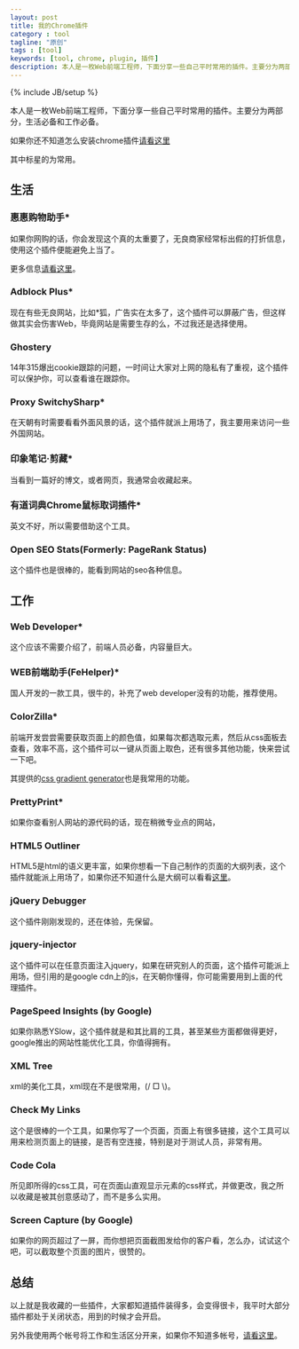 ```yaml
---
layout: post
title: 我的Chrome插件
category : tool
tagline: "原创"
tags : [tool]
keywords: [tool, chrome, plugin, 插件]
description: 本人是一枚Web前端工程师，下面分享一些自己平时常用的插件。主要分为两部分，生活必备和工作必备。
---
```

{% include JB/setup %}

本人是一枚Web前端工程师，下面分享一些自己平时常用的插件。主要分为两部分，生活必备和工作必备。

如果你还不知道怎么安装chrome插件[请看这里](http://jingyan.baidu.com/article/e5c39bf56286ae39d6603374.html)

其中标星的为常用。

## 生活

### 惠惠购物助手\*
如果你网购的话，你会发现这个真的太重要了，无良商家经常标出假的打折信息，使用这个插件便能避免上当了。

更多信息[请看这里](http://zhushou.huihui.cn/)。

### Adblock Plus\*
现在有些无良网站，比如\*狐，广告实在太多了，这个插件可以屏蔽广告，但这样做其实会伤害Web，毕竟网站是需要生存的么，不过我还是选择使用。

### Ghostery
14年315爆出cookie跟踪的问题，一时间让大家对上网的隐私有了重视，这个插件可以保护你，可以查看谁在跟踪你。

### Proxy SwitchySharp\*
在天朝有时需要看看外面风景的话，这个插件就派上用场了，我主要用来访问一些外国网站。

### 印象笔记·剪藏\*
当看到一篇好的博文，或者网页，我通常会收藏起来。

### 有道词典Chrome鼠标取词插件\*
英文不好，所以需要借助这个工具。

### Open SEO Stats(Formerly: PageRank Status)
这个插件也是很棒的，能看到网站的seo各种信息。

## 工作

### Web Developer\*
这个应该不需要介绍了，前端人员必备，内容量巨大。

### WEB前端助手(FeHelper)\*
国人开发的一款工具，很牛的，补充了web developer没有的功能，推荐使用。

### ColorZilla\*
前端开发尝尝需要获取页面上的颜色值，如果每次都选取元素，然后从css面板去查看，效率不高，这个插件可以一键从页面上取色，还有很多其他功能，快来尝试一下吧。

其提供的[css gradient generator](http://www.colorzilla.com/gradient-editor/)也是我常用的功能。

### PrettyPrint\*
如果你查看别人网站的源代码的话，现在稍微专业点的网站，

### HTML5 Outliner
HTML5是html的语义更丰富，如果你想看一下自己制作的页面的大纲列表，这个插件就能派上用场了，如果你还不知道什么是大纲可以看看[这里](http://www.osmn00.com/rebuild/223.html)。

### jQuery Debugger
这个插件刚刚发现的，还在体验，先保留。

### jquery-injector
这个插件可以在任意页面注入jquery，如果在研究别人的页面，这个插件可能派上用场，但引用的是google cdn上的js，在天朝你懂得，你可能需要用到上面的代理插件。

### PageSpeed Insights (by Google)
如果你熟悉YSlow，这个插件就是和其比肩的工具，甚至某些方面都做得更好，google推出的网站性能优化工具，你值得拥有。

### XML Tree
xml的美化工具，xml现在不是很常用，(/ □ \\)。

### Check My Links
这个是很棒的一个工具，如果你写了一个页面，页面上有很多链接，这个工具可以用来检测页面上的链接，是否有空连接，特别是对于测试人员，非常有用。

### Code Cola
所见即所得的css工具，可在页面山直观显示元素的css样式，并做更改，我之所以收藏是被其创意感动了，而不是多么实用。

### Screen Capture (by Google)
如果你的网页超过了一屏，而你想把页面截图发给你的客户看，怎么办，试试这个吧，可以截取整个页面的图片，很赞的。

## 总结
以上就是我收藏的一些插件，大家都知道插件装得多，会变得很卡，我平时大部分插件都处于关闭状态，用到的时候才会开启。

另外我使用两个帐号将工作和生活区分开来，如果你不知道多帐号，[请看这里](http://yanhaijing.com/tool/2015/03/29/chrome-mutil-user)。
